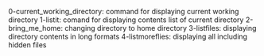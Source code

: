 0-current_working_directory: command for displaying current working directory
1-listit: comand for displaying contents list of current directory
2-bring_me_home: changing directory to home directory
3-listfiles: displaying directory contents in long formats
4-listmoreflies: displaying all including hidden files
